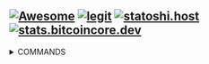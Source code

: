 <AUTOMATION>
<p>

## [![Awesome](https://awesome.re/badge.svg)](./sources/awesome.md) [![legit](https://github.com/RandyMcMillan/legit/actions/workflows/automate.yml/badge.svg)](https://github.com/RandyMcMillan/legit/actions/workflows/automate.yml) [![statoshi.host](https://github.com/bitcoincore-dev/statoshi.host/actions/workflows/statoshi.host.yml/badge.svg)](https://github.com/bitcoincore-dev/statoshi.host/actions/workflows/statoshi.host.yml) [![stats.bitcoincore.dev](https://github.com/bitcoincore-dev/stats.bitcoincore.dev/actions/workflows/stats.bitcoincore.dev.yml/badge.svg)](https://github.com/bitcoincore-dev/stats.bitcoincore.dev/actions/workflows/stats.bitcoincore.dev.yml)

<CENTER></CENTER>

</p>
</AUTOMATION>


<details>
<summary>COMMANDS</summary>

```shell
TOKEN=$(~/GH_TOKEN); export TOKEN && curl -I https://api.github.com -u $(GIT_USER):$TOKEN
```
</p>
</details>



